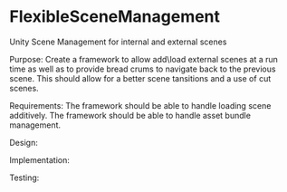 # FlexibleSceneManagement
Unity Scene Management for internal and external scenes

Purpose:
Create a framework to allow add\load external scenes at a run time as well as to provide bread crums to navigate back to the previous scene.
This should allow for a better scene tansitions and a use of cut scenes.

Requirements:
The framework should be able to handle loading scene additively.
The framework should be able to handle asset bundle management.

Design:

Implementation:

Testing: